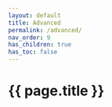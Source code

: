 ```yaml
---
layout: default
title: Advanced
permalink: /advanced/
nav_order: 9
has_children: true
has_toc: false
---
```


# {{ page.title }}


